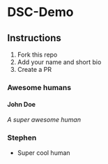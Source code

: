 # DSC-Demo

## Instructions
1. Fork this repo
2. Add your name and short bio
3. Create a PR

### Awesome humans

#### John Doe
_A super awesome human_


### Stephen 
- Super cool human

